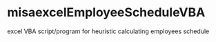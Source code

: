 # misaexcelEmployeeScheduleVBA
excel VBA script/program for heuristic calculating employees schedule
